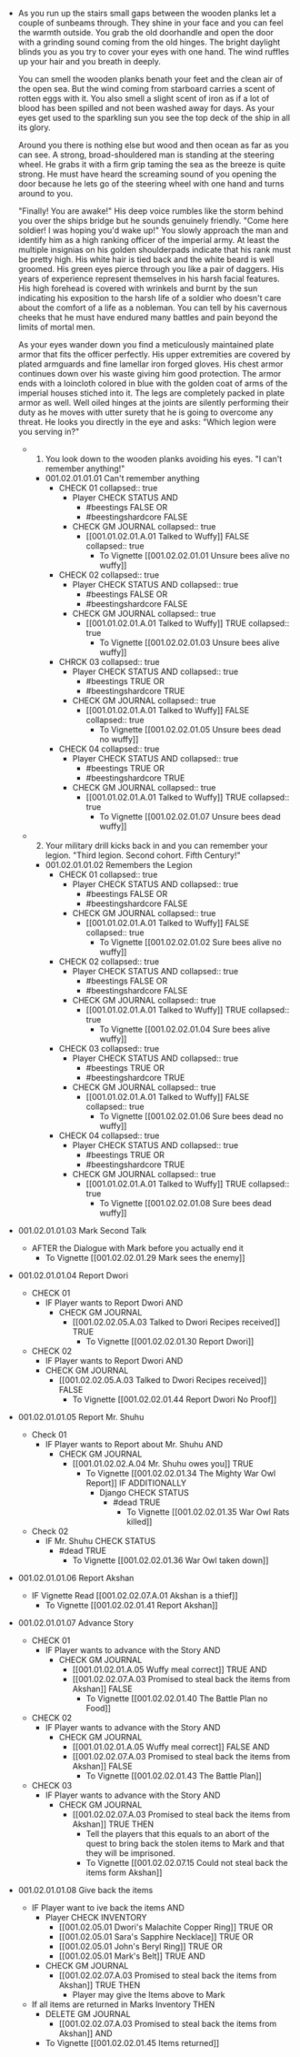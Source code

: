 - As you run up the stairs small gaps between the wooden planks let a couple of sunbeams through. They shine in your face and you can feel the warmth outside. You grab the old doorhandle and open the door with a grinding sound coming from the old hinges. The bright daylight blinds you as you try to cover your eyes with one hand. The wind ruffles up your hair and you breath in deeply.
  
  You can smell the wooden planks benath your feet and the clean air of the open sea. But the wind coming from starboard carries a scent of rotten eggs with it. You also smell a slight scent of iron as if a lot of blood has been spilled and not been washed away for days. As your eyes get used to the sparkling sun you see the top deck of the ship in all its glory. 
  
  Around you there is nothing else but wood and then ocean as far as you can see. A strong, broad-shouldered man is standing at the steering wheel. He grabs it with a firm grip taming the sea as the breeze is quite strong. He must have heard the screaming sound of you opening the door because he lets go of the steering wheel with one hand and turns around to you. 
  
  "Finally! You are awake!" His deep voice rumbles like the storm behind you over the ships bridge but he sounds genuinely friendly. "Come here soldier! I was hoping you'd wake up!" You slowly approach the man and identify him as a high ranking officer of the imperial army. At least the multiple insignias on his golden shoulderpads indicate that his rank must be pretty high. His white hair is tied back and the white beard is well groomed. His green eyes pierce through you like a pair of daggers. His years of experience represent themselves in his harsh facial features. His high forehead is covered with wrinkels and burnt by the sun indicating his exposition to the harsh life of a soldier who doesn't care about the comfort of a life as a nobleman. You can tell by his cavernous cheeks that he must have endured many battles and pain beyond the limits of mortal men. 
  
  As your eyes wander down you find a meticulously maintained plate armor that fits the officer perfectly. His upper extremities are covered by plated armguards and fine lamellar iron forged gloves. His chest armor continues down over his waste giving him good protection. The armor ends with a loincloth colored in blue with the golden coat of arms of the imperial houses stiched into it. The legs are completely packed in plate armor as well. Well oiled hinges at the joints are silently performing their duty as he moves with utter surety that he is going to overcome any threat. He looks you directly in the eye and asks: "Which legion were you serving in?"
	- 1. You look down to the wooden planks avoiding his eyes. "I can't remember anything!"
		- 001.02.01.01.01 Can't remember anything
			- CHECK 01
			  collapsed:: true
				- Player CHECK STATUS AND
					- #beestings FALSE OR
					- #beestingshardcore FALSE
				- CHECK GM JOURNAL
				  collapsed:: true
					- [[001.01.02.01.A.01 Talked to Wuffy]] FALSE
					  collapsed:: true
						- To Vignette [[001.02.02.01.01 Unsure bees alive no wuffy]]
			- CHECK 02
			  collapsed:: true
				- Player CHECK STATUS AND
				  collapsed:: true
					- #beestings FALSE OR
					- #beestingshardcore FALSE
				- CHECK GM JOURNAL
				  collapsed:: true
					- [[001.01.02.01.A.01 Talked to Wuffy]] TRUE
					  collapsed:: true
						- To Vignette [[001.02.02.01.03 Unsure bees alive wuffy]]
			- CHRCK 03
			  collapsed:: true
				- Player CHECK STATUS AND
				  collapsed:: true
					- #beestings TRUE OR
					- #beestingshardcore TRUE
				- CHECK GM JOURNAL
				  collapsed:: true
					- [[001.01.02.01.A.01 Talked to Wuffy]] FALSE
					  collapsed:: true
						- To Vignette [[001.02.02.01.05 Unsure bees dead no wuffy]]
			- CHECK 04
			  collapsed:: true
				- Player CHECK STATUS AND
				  collapsed:: true
					- #beestings TRUE OR
					- #beestingshardcore TRUE
				- CHECK GM JOURNAL
				  collapsed:: true
					- [[001.01.02.01.A.01 Talked to Wuffy]] TRUE
					  collapsed:: true
						- To Vignette [[001.02.02.01.07 Unsure bees dead wuffy]]
	- 2. Your military drill kicks back in and you can remember your legion. "Third legion. Second cohort. Fifth Century!"
		- 001.02.01.01.02 Remembers the Legion
			- CHECK 01
			  collapsed:: true
				- Player CHECK STATUS AND
				  collapsed:: true
					- #beestings FALSE OR
					- #beestingshardcore FALSE
				- CHECK GM JOURNAL
				  collapsed:: true
					- [[001.01.02.01.A.01 Talked to Wuffy]] FALSE
					  collapsed:: true
						- To Vignette [[001.02.02.01.02 Sure bees alive no wuffy]]
			- CHECK 02
			  collapsed:: true
				- Player CHECK STATUS AND
				  collapsed:: true
					- #beestings FALSE OR
					- #beestingshardcore FALSE
				- CHECK GM JOURNAL
				  collapsed:: true
					- [[001.01.02.01.A.01 Talked to Wuffy]] TRUE
					  collapsed:: true
						- To Vignette [[001.02.02.01.04 Sure bees alive wuffy]]
			- CHECK 03
			  collapsed:: true
				- Player CHECK STATUS AND
				  collapsed:: true
					- #beestings TRUE OR
					- #beestingshardcore TRUE
				- CHECK GM JOURNAL
				  collapsed:: true
					- [[001.01.02.01.A.01 Talked to Wuffy]] FALSE
					  collapsed:: true
						- To Vignette [[001.02.02.01.06 Sure bees dead no wuffy]]
			- CHECK 04
			  collapsed:: true
				- Player CHECK STATUS AND
				  collapsed:: true
					- #beestings TRUE OR
					- #beestingshardcore TRUE
				- CHECK GM JOURNAL
				  collapsed:: true
					- [[001.01.02.01.A.01 Talked to Wuffy]] TRUE
					  collapsed:: true
						- To Vignette [[001.02.02.01.08 Sure bees dead wuffy]]
- 001.02.01.01.03 Mark Second Talk
	- AFTER the Dialogue with Mark before you actually end it
		- To Vignette [[001.02.02.01.29 Mark sees the enemy]]
- 001.02.01.01.04 Report Dwori
	- CHECK 01
		- IF Player wants to Report Dwori AND
			- CHECK GM JOURNAL
				- [[001.02.02.05.A.03 Talked to Dwori Recipes received]] TRUE
					- To Vignette [[001.02.02.01.30 Report Dwori]]
	- CHECK 02
		- IF Player wants to Report Dwori AND
		- CHECK GM JOURNAL
			- [[001.02.02.05.A.03 Talked to Dwori Recipes received]] FALSE
				- To Vignette [[001.02.02.01.44 Report Dwori No Proof]]
- 001.02.01.01.05 Report Mr. Shuhu
	- Check 01
		- IF Player wants to Report about Mr. Shuhu AND
			- CHECK GM JOURNAL
				- [[001.01.02.02.A.04 Mr. Shuhu owes you]] TRUE
					- To Vignette [[001.02.02.01.34 The Mighty War Owl Report]] IF ADDITIONALLY
						- Django CHECK STATUS
							- #dead TRUE
								- To Vignette [[001.02.02.01.35 War Owl Rats killed]]
	- Check 02
		- IF Mr. Shuhu CHECK STATUS
			- #dead TRUE
				- To Vignette [[001.02.02.01.36 War Owl taken down]]
- 001.02.01.01.06 Report Akshan
	- IF Vignette Read [[001.02.02.07.A.01 Akshan is a thief]]
		- To Vignette [[001.02.02.01.41 Report Akshan]]
- 001.02.01.01.07 Advance Story
	- CHECK 01
		- IF Player wants to advance with the Story AND
			- CHECK GM JOURNAL
				- [[001.01.02.01.A.05 Wuffy meal correct]] TRUE AND
				- [[001.02.02.07.A.03 Promised to steal back the items from Akshan]] FALSE
					- To Vignette [[001.02.02.01.40 The Battle Plan no Food]]
	- CHECK 02
		- IF Player wants to advance with the Story AND
			- CHECK GM JOURNAL
				- [[001.01.02.01.A.05 Wuffy meal correct]] FALSE AND
				- [[001.02.02.07.A.03 Promised to steal back the items from Akshan]] FALSE
					- To Vignette [[001.02.02.01.43 The Battle Plan]]
	- CHECK 03
		- IF Player wants to advance with the Story AND
			- CHECK GM JOURNAL
				- [[001.02.02.07.A.03 Promised to steal back the items from Akshan]] TRUE THEN
					- Tell the players that this equals to an abort of the quest to bring back the stolen items to Mark and that they will be imprisoned.
					- To Vignette [[001.02.02.07.15 Could not steal back the items form Akshan]]
- 001.02.01.01.08 Give back the items
	- IF Player want to ive back the items AND
		- Player CHECK INVENTORY
			- [[001.02.05.01 Dwori's Malachite Copper Ring]] TRUE OR
			- [[001.02.05.01 Sara's Sapphire Necklace]] TRUE OR
			- [[001.02.05.01 John's Beryl Ring]] TRUE OR
			- [[001.02.05.01 Mark's Belt]] TRUE AND
		- CHECK GM JOURNAL
			- [[001.02.02.07.A.03 Promised to steal back the items from Akshan]] TRUE THEN
				- Player may give the Items above to Mark
	- If all items are returned in Marks Inventory THEN
		- DELETE GM JOURNAL
			- [[001.02.02.07.A.03 Promised to steal back the items from Akshan]] AND
		- To Vignette [[001.02.02.01.45 Items returned]]